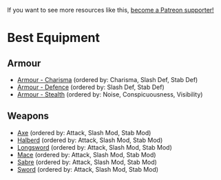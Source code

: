 <!-- TITLE: Best Equipment -->

If you want to see more resources like this, [become a Patreon supporter!](https://www.patreon.com/fireundubh) 

# Best Equipment
## Armour

- [Armour - Charisma](best-equipment/armour-charisma) (ordered by: Charisma, Slash Def, Stab Def)
- [Armour - Defence](best-equipment/armour-defence) (ordered by: Slash Def, Stab Def)
- [Armour - Stealth](best-equipment/armour-stealth) (ordered by: Noise, Conspicuousness, Visibility)

## Weapons

- [Axe](equipment/axe) (ordered by: Attack, Slash Mod, Stab Mod)
- [Halberd](equipment/halberd) (ordered by: Attack, Slash Mod, Stab Mod)
- [Longsword](best-equipment/longsword) (ordered by: Attack, Slash Mod, Stab Mod)
- [Mace](best-equipment/mace) (ordered by: Attack, Slash Mod, Stab Mod)
- [Sabre](best-equipment/sabre) (ordered by: Attack, Slash Mod, Stab Mod)
- [Sword](best-equipment/sword) (ordered by: Attack, Slash Mod, Stab Mod)
